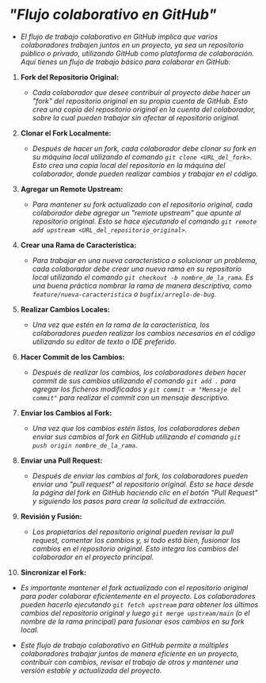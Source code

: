 <!-- Autor: Daniel Benjamin Perez Morales -->
<!-- GitHub: https://github.com/DanielPerezMoralesDev13 -->
<!-- Correo electrónico: danielperezdev@proton.me -->

# ***"Flujo colaborativo en GitHub"***

- *El flujo de trabajo colaborativo en GitHub implica que varios colaboradores trabajen juntos en un proyecto, ya sea un repositorio público o privado, utilizando GitHub como plataforma de colaboración. Aquí tienes un flujo de trabajo básico para colaborar en GitHub:*

1. **Fork del Repositorio Original:**

   - *Cada colaborador que desee contribuir al proyecto debe hacer un "fork" del repositorio original en su propia cuenta de GitHub. Esto crea una copia del repositorio original en la cuenta del colaborador, sobre la cual pueden trabajar sin afectar al repositorio original.*

2. **Clonar el Fork Localmente:**

   - *Después de hacer un fork, cada colaborador debe clonar su fork en su máquina local utilizando el comando `git clone <URL_del_fork>`. Esto crea una copia local del repositorio en la máquina del colaborador, donde pueden realizar cambios y trabajar en el código.*

3. **Agregar un Remote Upstream:**

   - *Para mantener su fork actualizado con el repositorio original, cada colaborador debe agregar un "remote upstream" que apunte al repositorio original. Esto se hace ejecutando el comando `git remote add upstream <URL_del_repositorio_original>`.*

4. **Crear una Rama de Característica:**

   - *Para trabajar en una nueva característica o solucionar un problema, cada colaborador debe crear una nueva rama en su repositorio local utilizando el comando `git checkout -b nombre_de_la_rama`. Es una buena práctica nombrar la rama de manera descriptiva, como `feature/nueva-caracteristica` o `bugfix/arreglo-de-bug`.*

5. **Realizar Cambios Locales:**

   - *Una vez que estén en la rama de la característica, los colaboradores pueden realizar los cambios necesarios en el código utilizando su editor de texto o IDE preferido.*

6. **Hacer Commit de los Cambios:**

   - *Después de realizar los cambios, los colaboradores deben hacer commit de sus cambios utilizando el comando `git add .` para agregar los ficheros modificados y `git commit -m "Mensaje del commit"` para realizar el commit con un mensaje descriptivo.*

7. **Enviar los Cambios al Fork:**

   - *Una vez que los cambios estén listos, los colaboradores deben enviar sus cambios al fork en GitHub utilizando el comando `git push origin nombre_de_la_rama`.*

8. **Enviar una Pull Request:**

   - *Después de enviar los cambios al fork, los colaboradores pueden enviar una "pull request" al repositorio original. Esto se hace desde la página del fork en GitHub haciendo clic en el botón "Pull Request" y siguiendo los pasos para crear la solicitud de extracción.*

9. **Revisión y Fusión:**

   - *Los propietarios del repositorio original pueden revisar la pull request, comentar los cambios y, si todo está bien, fusionar los cambios en el repositorio original. Esto integra los cambios del colaborador en el proyecto principal.*

10. **Sincronizar el Fork:**

- *Es importante mantener el fork actualizado con el repositorio original para poder colaborar eficientemente en el proyecto. Los colaboradores pueden hacerlo ejecutando `git fetch upstream` para obtener los últimos cambios del repositorio original y luego `git merge upstream/main` (o el nombre de la rama principal) para fusionar esos cambios en su fork local.*

- *Este flujo de trabajo colaborativo en GitHub permite a múltiples colaboradores trabajar juntos de manera eficiente en un proyecto, contribuir con cambios, revisar el trabajo de otros y mantener una versión estable y actualizada del proyecto.*
